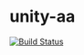 # unity-aa 


[![Build Status](https://travis-ci.org/humbertodias/unity-aa.svg?branch=master)](https://travis-ci.org/humbertodias/unity-aa)


